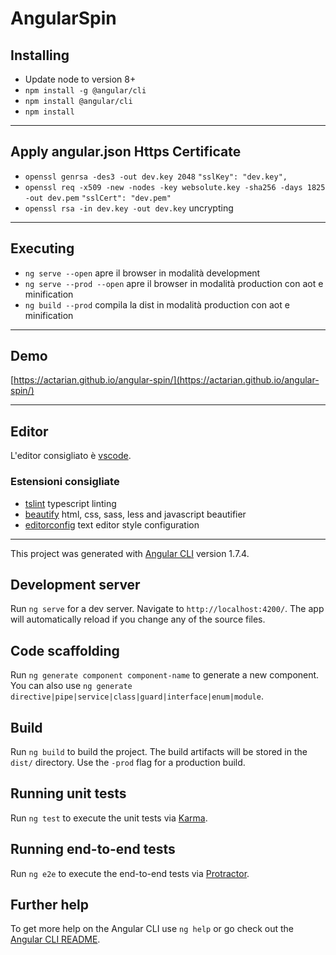 # AngularSpin

## Installing

* Update node to version 8+
* `npm install -g @angular/cli`
* `npm install @angular/cli`
* `npm install`

-----------------

## Apply angular.json Https Certificate

* `openssl genrsa -des3 -out dev.key 2048` `"sslKey": "dev.key",` 
* `openssl req -x509 -new -nodes -key websolute.key -sha256 -days 1825 -out dev.pem` `"sslCert": "dev.pem"`
* `openssl rsa -in dev.key -out dev.key` uncrypting 

-----------------

## Executing

* `ng serve --open` apre il browser in modalità development
* `ng serve --prod --open` apre il browser in modalità production con aot e minification
* `ng build --prod` compila la dist in modalità production con aot e minification

-----------------

## Demo
[https://actarian.github.io/angular-spin/](https://actarian.github.io/angular-spin/)

-----------------

## Editor

L'editor consigliato è [vscode](https://code.visualstudio.com/).

### Estensioni consigliate

* [tslint](https://marketplace.visualstudio.com/items?itemName=eg2.tslint) typescript linting
* [beautify](https://marketplace.visualstudio.com/items?itemName=HookyQR.beautify) html, css, sass, less and javascript beautifier
* [editorconfig](https://marketplace.visualstudio.com/items?itemName=EditorConfig.EditorConfig) text editor style configuration

-----------------

This project was generated with [Angular CLI](https://github.com/angular/angular-cli) version 1.7.4.

## Development server

Run `ng serve` for a dev server. Navigate to `http://localhost:4200/`. The app will automatically reload if you change any of the source files.

## Code scaffolding

Run `ng generate component component-name` to generate a new component. You can also use `ng generate directive|pipe|service|class|guard|interface|enum|module`.

## Build

Run `ng build` to build the project. The build artifacts will be stored in the `dist/` directory. Use the `-prod` flag for a production build.

## Running unit tests

Run `ng test` to execute the unit tests via [Karma](https://karma-runner.github.io).

## Running end-to-end tests

Run `ng e2e` to execute the end-to-end tests via [Protractor](http://www.protractortest.org/).

## Further help

To get more help on the Angular CLI use `ng help` or go check out the [Angular CLI README](https://github.com/angular/angular-cli/blob/master/README.md).
